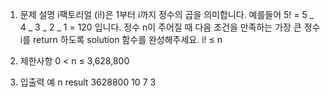 1. 문제 설명
   i팩토리얼 (i!)은 1부터 i까지 정수의 곱을 의미합니다. 예를들어 5! = 5 _ 4 _ 3 _ 2 _ 1 = 120 입니다. 정수 n이 주어질 때 다음 조건을 만족하는 가장 큰 정수 i를 return 하도록 solution 함수를 완성해주세요.
   i! ≤ n

2. 제한사항
   0 < n ≤ 3,628,800

3. 입출력 예
   n result
   3628800 10
   7 3
